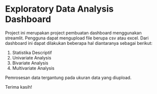 # Exploratory Data Analysis Dashboard
Project ini merupakan project pembuatan dashboard menggunakan streamlit. Pengguna dapat mengupload file berupa csv atau excel.
Dari dashboard ini dapat dilakukan beberapa hal diantaranya sebagai berikut:  
1. Statistika Descriptif
2. Univariate Analysis
3. Bivariate Analysis
4. Multivariate Analysis  
   
Pemrosesan data tergantung pada ukuran data yang diupload.

Terima kasih!